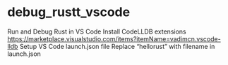 # debug_rustt_vscode
Run and Debug Rust in VS Code
Install CodeLLDB extensions https://marketplace.visualstudio.com/items?itemName=vadimcn.vscode-lldb
Setup VS Code launch.json file
Replace “hellorust” with filename in launch.json
